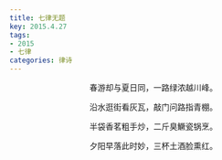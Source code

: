 ```yaml
---
title: 七律无题
key: 2015.4.27
tags: 
- 2015
- 七律
categories: 律诗
---
```


<p align="center">春游却与夏日同，一路绿浓越川峰。
</p>
<p align="center">沿水逛街看灰瓦，敲门问路指青棚。
</p>
<p align="center">半袋香茗粗手炒，二斤臭鱖瓷锅烹。
</p>
<p align="center">夕阳早落此时妙，三杯土酒脸熏红。
</p>
